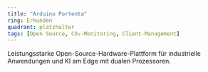 ```yaml
---
title: "Arduino Portenta"
ring: Erkunden
quadrant: platzhalter
tags: [Open Source, CO₂-Monitoring, Client-Management]
---
```


Leistungsstarke Open-Source-Hardware-Plattform für industrielle Anwendungen und KI am Edge mit dualen Prozessoren.
